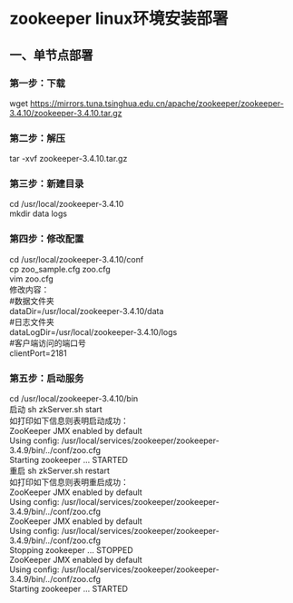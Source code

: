# zookeeper linux环境安装部署
## 一、单节点部署
### 第一步：下载
wget https://mirrors.tuna.tsinghua.edu.cn/apache/zookeeper/zookeeper-3.4.10/zookeeper-3.4.10.tar.gz
### 第二步：解压
tar -xvf zookeeper-3.4.10.tar.gz
### 第三步：新建目录
cd /usr/local/zookeeper-3.4.10  
mkdir data logs
### 第四步：修改配置
cd /usr/local/zookeeper-3.4.10/conf  
cp zoo_sample.cfg zoo.cfg  
vim zoo.cfg  
修改内容：  
#数据文件夹  
dataDir=/usr/local/zookeeper-3.4.10/data  
#日志文件夹  
dataLogDir=/usr/local/zookeeper-3.4.10/logs  
#客户端访问的端口号  
clientPort=2181  
### 第五步：启动服务
cd /usr/local/zookeeper-3.4.10/bin  
启动 sh zkServer.sh start  
    如打印如下信息则表明启动成功：  
    ZooKeeper JMX enabled by default  
    Using config: /usr/local/services/zookeeper/zookeeper-3.4.9/bin/../conf/zoo.cfg  
    Starting zookeeper ... STARTED  
重启 sh zkServer.sh restart  
    如打印如下信息则表明重启成功：  
    ZooKeeper JMX enabled by default  
    Using config: /usr/local/services/zookeeper/zookeeper-3.4.9/bin/../conf/zoo.cfg  
    ZooKeeper JMX enabled by default  
    Using config: /usr/local/services/zookeeper/zookeeper-3.4.9/bin/../conf/zoo.cfg  
    Stopping zookeeper ... STOPPED  
    ZooKeeper JMX enabled by default  
    Using config: /usr/local/services/zookeeper/zookeeper-3.4.9/bin/../conf/zoo.cfg  
    Starting zookeeper ... STARTED  
    
